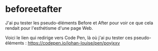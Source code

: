 # beforeetafter
J'ai pu tester les pseudo-éléments Before et After pour voir ce que cela rendait pour l'esthétisme d'une page Web.

Voici le lien qui redirige vers Code Pen, là où j'ai pu tester ces pseudo-éléments :
https://codepen.io/johan-louise/pen/poyjxxv

